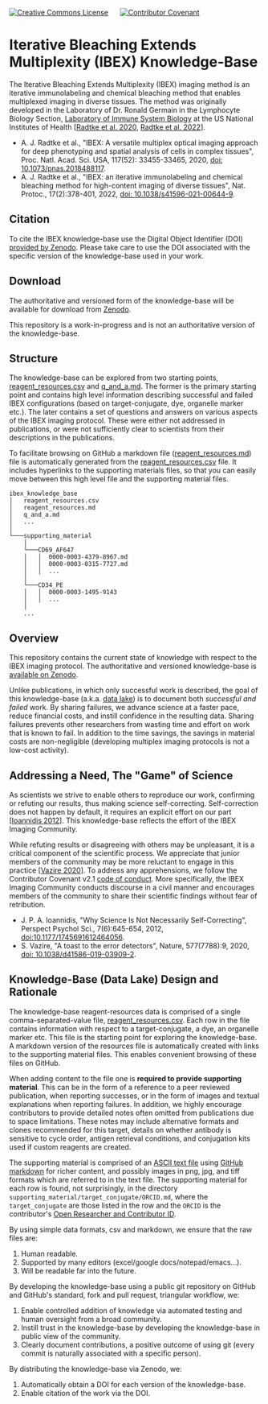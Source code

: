 [![Creative Commons License](https://i.creativecommons.org/l/by-nc/4.0/88x31.png)](http://creativecommons.org/licenses/by-nc/4.0/) &nbsp;&nbsp;&nbsp;&nbsp; [![Contributor Covenant](https://img.shields.io/badge/Contributor%20Covenant-2.1-4baaaa.svg)](code_of_conduct.md)


# Iterative Bleaching Extends Multiplexity (IBEX) Knowledge-Base

The Iterative Bleaching Extends Multiplexity (IBEX) imaging method is an iterative immunolabeling and chemical bleaching method that enables multiplexed imaging in diverse tissues. The method was originally developed in the Laboratory of Dr. Ronald Germain in the Lymphocyte Biology Section, [Laboratory of Immune System Biology](https://www.niaid.nih.gov/research/lab-immune-system-biology) at the US National Institutes of Health
[[Radtke et al. 2020](https://doi.org/10.1073/pnas.2018488117), [Radtke et al. 2022](https://doi.org/10.1038/s41596-021-00644-9)].

* A. J. Radtke et al., "IBEX: A versatile multiplex optical imaging approach for deep phenotyping and spatial analysis of cells in complex tissues", Proc. Natl. Acad. Sci. USA, 117(52): 33455-33465, 2020, [doi: 10.1073/pnas.2018488117](https://doi.org/10.1073/pnas.2018488117).
* A. J. Radtke et al., "IBEX: an iterative immunolabeling and chemical bleaching method for high-content imaging of diverse tissues", Nat. Protoc., 17(2):378-401, 2022, [doi: 10.1038/s41596-021-00644-9](https://doi.org/10.1038/s41596-021-00644-9).

## Citation

To cite the IBEX knowledge-base use the Digital Object Identifier (DOI) [provided by Zenodo](https://zenodo.org/). Please take care to use the DOI associated with the specific version of the knowledge-base used in your work.

## Download

The authoritative and versioned form of the knowledge-base will be available for download from [Zenodo](https://zenodo.org/).

This repository is a work-in-progress and is not an authoritative version of the knowledge-base.

## Structure
The knowledge-base can be explored from two starting points, [reagent_resources.csv](reagent_resources.csv) and [q_and_a.md](q_and_a.md). The former is the primary starting point and contains high level information describing successful and failed IBEX configurations (based on target-conjugate, dye, organelle marker etc.). The later contains a set of questions and answers on various aspects of the IBEX imaging protocol. These were either not addressed in publications, or were not sufficiently clear to scientists from their descriptions in the publications.

To facilitate browsing on GitHub a markdown file ([reagent_resources.md](reagent_resources.md)) file is automatically generated from the [reagent_resources.csv](reagent_resources.csv) file. It includes hyperlinks to the supporting materials files, so that you can easily move between this high level file
and the supporting material files.

```
ibex_knowledge_base
│   reagent_resources.csv
│   reagent_resources.md
│   q_and_a.md   
│   ...   
│
└───supporting_material
    │
    └───CD69_AF647
    │   │  0000-0003-4379-8967.md
    │   │  0000-0003-0315-7727.md
    │   │  ...
    │    
    └───CD34_PE
    │   │  0000-0003-1495-9143
    │   │  ...
    │
    ...
```
## Overview

This repository contains the current state of knowledge
with respect to the IBEX imaging protocol. The authoritative and versioned knowledge-base is [available on Zenodo](https://zenodo.org/).

Unlike publications, in which only successful work is described, the goal of this knowledge-base (a.k.a. [data lake](https://en.wikipedia.org/wiki/Data_lake)) is to document both *successful and failed* work. By sharing failures, we advance science at a faster pace, reduce financial costs, and instill confidence in the resulting data. Sharing failures prevents other researchers from wasting time and effort on work that is known to fail. In addition to the time savings, the savings in material costs are non-negligible (developing multiplex imaging protocols is not a low-cost activity).

## Addressing a Need, The "Game" of Science

As scientists we strive to enable others to reproduce our work, confirming or refuting our results, thus making science self-correcting. Self-correction does not happen by default, it requires an explicit effort on our part [[Ioannidis 2012](https://doi.org/10.1177/1745691612464056)]. This knowledge-base reflects the effort of the IBEX Imaging Community.

While refuting results or disagreeing with others may be unpleasant, it is a critical component of the scientific process. We appreciate that junior members of the community may be more reluctant to engage in this practice [[Vazire 2020](https://doi.org/10.1038/d41586-019-03909-2)]. To address any apprehensions, we follow the Contributor Covenant v2.1 [code of conduct](CODE_OF_CONDUCT.md). More specifically, the IBEX Imaging Community conducts discourse in a civil manner and encourages members of the community to share their scientific findings without fear of retribution.

* J. P. A. Ioannidis, "Why Science Is Not Necessarily Self-Correcting", Perspect Psychol Sci., 7(6):645-654, 2012, [doi:10.1177/1745691612464056](https://doi.org/10.1177/1745691612464056).
* S. Vazire, "A toast to the error detectors", Nature, 577(7788):9, 2020, [doi: 10.1038/d41586-019-03909-2](https://doi.org/10.1038/d41586-019-03909-2).


## Knowledge-Base (Data Lake) Design and Rationale

The knowledge-base reagent-resources data is comprised of a single comma-separated-value file, [reagent_resources.csv](reagent_resources.csv). Each row in the file contains information with respect to a target-conjugate, a dye, an organelle marker etc. This file is the starting point for exploring the knowledge-base. A markdown version of the resources file is automatically created with links to the supporting material files. This enables convenient browsing of these files on GitHub.

When adding content to the file one is **required to provide supporting material**. This can be in the form of a reference to a peer reviewed publication, when reporting successes, or in the form of images and textual explanations when reporting failures. In addition, we highly encourage contributors to provide detailed notes often omitted from publications due to space limitations. These notes may include alternative formats and clones recommended for this target, details on whether antibody is sensitive to cycle order, antigen retrieval conditions, and conjugation kits used if custom reagents are created.

The supporting material is comprised of an [ASCII text file](https://en.wikipedia.org/wiki/Text_file) using [GitHub markdown](https://docs.github.com/en/get-started/writing-on-github/getting-started-with-writing-and-formatting-on-github/basic-writing-and-formatting-syntax) for richer content, and possibly images in png, jpg, and tiff formats which are referred to in the text file. The supporting material for each row is found, not surprisingly, in the directory `supporting_material/target_conjugate/ORCID.md`, where the `target_conjugate` are those listed in the row and the `ORCID` is the contributor's [Open Researcher and Contributor ID](https://orcid.org/).

By using simple data formats, csv and markdown, we ensure that the raw files are:
1. Human readable.
2. Supported by many editors (excel/google docs/notepad/emacs...).
3. Will be readable far into the future.

By developing the knowledge-base using a public git repository on GitHub and GitHub's standard, fork and pull request, triangular workflow, we:
1. Enable controlled addition of knowledge via automated testing and human oversight from a broad community.
2. Instill trust in the knowledge-base by developing the knowledge-base in public view of the community.
3. Clearly document contributions, a positive outcome of using git (every commit is naturally associated with a specific person).

By distributing the knowledge-base via Zenodo, we:
1. Automatically obtain a DOI for each version of the knowledge-base.
2. Enable citation of the work via the DOI.

